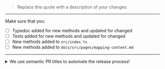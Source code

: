 > Replace this quote with a description of your changes

---

Make sure that you:

- [ ] Typedoc added for new methods and updated for changed
- [ ] Tests added for new methods and updated for changed
- [ ] New methods added to `src/index.ts`
- [ ] New methods added to `docs/src/pages/mapping-content.md`

---

<details><summary>We use semantic PR titles to automate the release process!</summary>

https://conventionalcommits.org

PRs should be titled following using the format: `< TYPE >(< scope >)?: description`

### Available Types:

- `feat`: new functions, and changes to a function's type that would impact users.
- `fix`: changes to the runtime behavior of an existing function, or refinements to it's type that shouldn't impact most users.
- `perf`: changes to function implementations that improve a functions _runtime_ performance.
- `refactor`: changes to function implementations that are neither `fix` nor `perf`
- `test`: tests-only changes (transparent to users of the function).
- `docs`: changes to the documentation of a function **or the documentation site**.
- `build`, `ci`, `style`, `chore`, and `revert`: are only relevant for the internals of the library.

For scope put the name of the function you are working on (either new or
existing).

</details>
